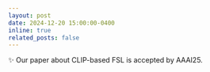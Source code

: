 ```yaml
---
layout: post
date: 2024-12-20 15:00:00-0400
inline: true
related_posts: false
---
```


:sparkles: Our paper about CLIP-based FSL is accepted by AAAI25.
